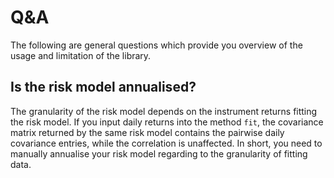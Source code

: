 # Q&A

The following are general questions which provide you overview
of the usage and limitation of the library.

## Is the risk model annualised?

The granularity of the risk model depends on the instrument
returns fitting the risk model. If you input daily returns
into the method `fit`, the covariance matrix returned by the
same risk model contains the pairwise daily covariance entries,
while the correlation is unaffected. In short, you need to manually
annualise your risk model regarding to the granularity of fitting
data.
